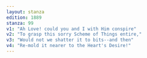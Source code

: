 ```yaml
---
layout: stanza
edition: 1889
stanza: 99
v1: "Ah Love! could you and I with Him conspire"
v2: "To grasp this sorry Scheme of Things entire,"
v3: "Would not we shatter it to bits--and then"
v4: "Re-mold it nearer to the Heart's Desire!"
---
```

